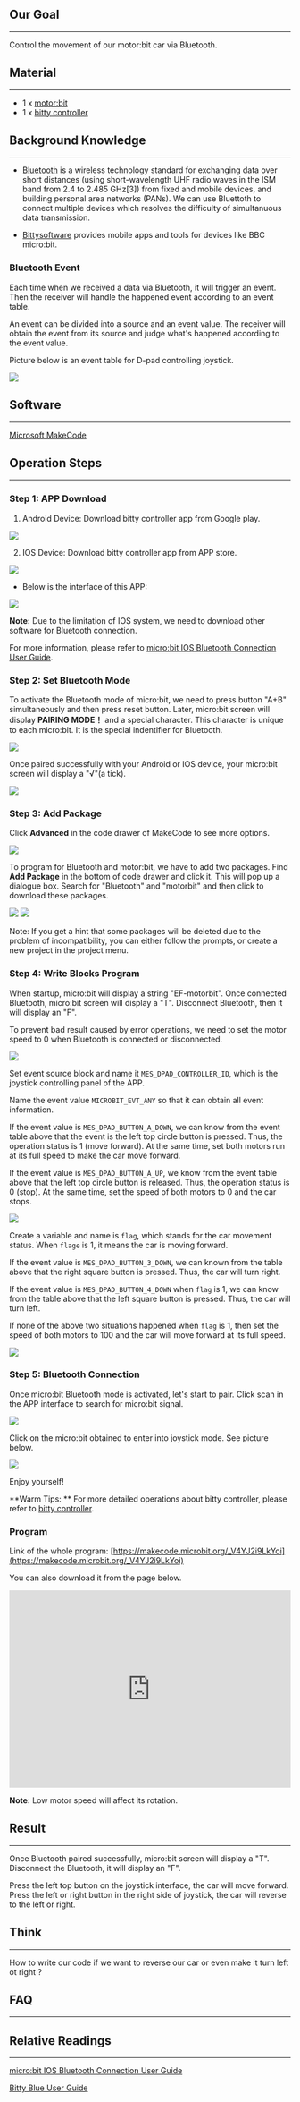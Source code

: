 ## Our Goal
---
Control the movement of our motor:bit car via Bluetooth. 

## Material
---
- 1 x [motor:bit](https://www.elecfreaks.com/estore/motor-bit-acrylic-smart-car-kit-with-micro-bit-board.html) 
- 1 x [bitty controller](http://www.bittysoftware.com/apps/bitty_controller.html)

## Background Knowledge
---
- [Bluetooth](https://en.wikipedia.org/wiki/Bluetooth) is a wireless technology standard for exchanging data over short distances (using short-wavelength UHF radio waves in the ISM band from 2.4 to 2.485 GHz[3]) from fixed and mobile devices, and building personal area networks (PANs). We can use Bluettoth to connect multiple devices which resolves the difficulty of simultanuous data transmission. 

- [Bittysoftware](http://www.bittysoftware.com/index.html) provides mobile apps and tools for devices like BBC micro:bit.

### Bluetooth Event

Each time when we received a data via Bluetooth, it will trigger an event. Then the receiver will handle the happened event according to an event table. 

An event can be divided into a source and an event value. The receiver will obtain the event from its source and judge what's happened according to the event value. 

Picture below is an event table for D-pad controlling joystick. 

![](https://i.imgur.com/hrxqpWo.jpg)


## Software
---
[Microsoft MakeCode](https://makecode.microbit.org/#)


## Operation Steps
---
### Step 1: APP Download

1. Android Device: Download bitty controller app from Google play.

![](https://i.imgur.com/moQ7aYu.jpg)

2. IOS Device: Download bitty controller app from APP store.

![](https://i.imgur.com/LqEfbhE.png)

-  Below is the interface of this APP:

![](https://i.imgur.com/ZvHqv7T.png)


**Note:** Due to the limitation of IOS system, we need to download other software for Bluetooth connection.   

For more information, please refer to [micro:bit IOS Bluetooth Connection User Guide](http://www.bittysoftware.com/apps/bitty_blue.html).

### Step 2: Set Bluetooth Mode

To activate the Bluetooth mode of micro:bit, we need to press button "A+B" simultaneously and then press reset button. Later, micro:bit screen will display **PAIRING MODE！** and a special character. This character is unique to each micro:bit. It is the special indentifier for Bluetooth. 

![](https://i.imgur.com/ceES90z.jpg)

Once paired successfully with your Android or IOS device, your micro:bit screen will display a "√"(a tick).

![](https://i.imgur.com/5luUYc7.jpg)

### Step 3: Add Package

Click **Advanced** in the code drawer of MakeCode to see more options. 

![](https://i.imgur.com/LjMR5IU.png)

To program for Bluetooth and motor:bit, we have to add two packages. Find **Add Package** in the bottom of code drawer and click it. This will pop up a dialogue box. Search for "Bluetooth" and "motorbit" and then click to download these packages.

![](https://i.imgur.com/4eJ7Jgx.png)
![](https://i.imgur.com/LTJUxsR.png)

Note: If you get a hint that some packages will be deleted due to the problem of incompatibility, you can either follow the prompts, or create a new project in the project menu.

### Step 4: Write Blocks Program

When startup, micro:bit will display a string "EF-motorbit". Once connected Bluetooth, micro:bit screen will display a "T". Disconnect Bluetooth, then it will display an "F".   

To prevent bad result caused by error operations, we need to set the motor speed to 0 when Bluetooth is connected or disconnected. 

![](https://i.imgur.com/LdDCffz.png)

Set event source block and name it `MES_DPAD_CONTROLLER_ID`, which is the joystick controlling panel of the APP. 

Name the event value `MICROBIT_EVT_ANY` so that it can obtain all event information. 

If the event value is `MES_DPAD_BUTTON_A_DOWN`, we can know from the event table above that the event is the left top circle button is pressed. Thus, the operation status is 1 (move forward). At the same time, set both motors run at its full speed to make the car move forward. 

If the event value is `MES_DPAD_BUTTON_A_UP`, we know from the event table above that the left top circle button is released. Thus, the operation status is 0 (stop). At the same time, set the speed of both motors to 0 and the car stops.  

![](https://i.imgur.com/a1tboRB.png)

Create a variable and name is `flag`, which stands for the car movement status. When `flage` is 1, it means the car is moving forward. 

If the event value is `MES_DPAD_BUTTON_3_DOWN`, we can known from the table above that the right square button is pressed. Thus, the car will turn right. 

If the event value is `MES_DPAD_BUTTON_4_DOWN` when `flag` is 1, we can know from the table above that the left square button is pressed. Thus, the car will turn left. 

If none of the above two situations happened when `flag` is 1, then set the speed of both motors to 100 and the car will move forward at its full speed.  

![](https://i.imgur.com/cvXAfCv.png)

### Step 5: Bluetooth Connection 

Once micro:bit Bluetooth mode is activated, let's start to pair. Click scan in the APP interface to search for micro:bit signal.

![](https://i.imgur.com/rLS50GM.png)

Click on the micro:bit obtained to enter into joystick mode. See picture below. 

![](https://i.imgur.com/gaPL6bX.png)

Enjoy yourself!

**Warm Tips: ** For more detailed operations about bitty controller, please refer to [bitty controller](http://www.bittysoftware.com/apps/bitty_controller.html). 

### Program

Link of the whole program: [https://makecode.microbit.org/_V4YJ2i9LkYoi](https://makecode.microbit.org/_V4YJ2i9LkYoi)

You can also download it from the page below.

<div style="position:relative;height:0;padding-bottom:70%;overflow:hidden;"><iframe style="position:absolute;top:0;left:0;width:100%;height:100%;" src="https://makecode.microbit.org/#pub:_V4YJ2i9LkYoi" frameborder="0" sandbox="allow-popups allow-forms allow-scripts allow-same-origin"></iframe></div>

**Note:** Low motor speed will affect its rotation. 


## Result
---
Once Bluetooth paired successfully, micro:bit screen will display a "T". Disconnect the Bluetooth, it will display an "F". 

Press the left top button on the joystick interface, the car will move forward. 
Press the left or right button in the right side of joystick, the car will reverse to the left or right. 


## Think 
---
How to write our code if we want to reverse our car or even make it turn left ot right ?


## FAQ
---


## Relative Readings
---
[micro:bit IOS Bluetooth Connection User Guide](http://www.bittysoftware.com/apps/bitty_blue.html)

[Bitty Blue User Guide](http://www.bittysoftware.com/apps/bitty_blue.html)
